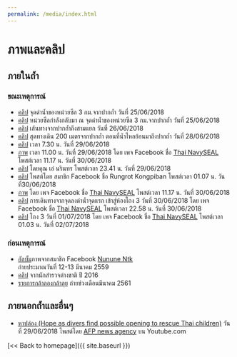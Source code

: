 ```yaml
---
permalink: /media/index.html
---
```


# ภาพและคลิป

## ภายในถ้ำ

### ขณะเหตุการณ์

- [คลิป](https://www.facebook.com/bermwiangchai/videos/1794461507282791/) จุดดำน้ำของหน่วยซีล 3 กม.จากปากถ้ำ วันที่ 25/06/2018
- [คลิป](https://www.facebook.com/bermwiangchai/videos/1794783857250556/) หน่วยซีลกำลังกลับมา ณ จุดดำน้ำของหน่วยซีล 3 กม.จากปากถ้ำ วันที่ 25/06/2018
- [คลิป](https://www.facebook.com/bermwiangchai/videos/1795676723827936/) เส้นทางจากปากถ้ำถึงสามแยก วันที่ 26/06/2018
- [คลิป](https://www.facebook.com/memoriesatp/videos/1897065600360486/) สุดทางเดิน 200 เมตรจากปากถ้ำ ตอนที่น้ำไหลย้อนมาถึงปากถ้ำ วันที่ 28/06/2018
- [คลิป](https://www.instagram.com/p/BkmtXF7gw-0/) เวลา 7.30 น. วันที่ 29/06/2018
- [ภาพ](https://www.facebook.com/ThaiSEAL/posts/1625449670911759) เวลา 11.00 น. วันที่ 29/06/2018 โดย เพจ Facebook ชื่อ [Thai NavySEAL](https://www.facebook.com/ThaiSEAL) โพสต์เวลา 11.17 น. วันที่ 30/06/2018
- [คลิป](https://www.facebook.com/narinthorn.nabangchang.1/posts/2092346527690929) โดยคุณ เอ๋ นรินทร โพสต์เวลา 23.41 น. วันที่ 29/06/2018
- [คลิป](https://www.facebook.com/story.php?story_fbid=1709788372467959&id=100003104390618) โพสต์โดย สมาชิก Facebook ชื่อ Rungrot Kongpiban โพสต์เวลา 01.07 น. วันที่30/06/2018
- [ภาพ](https://www.facebook.com/ThaiSEAL/posts/1626859727437420) โดย เพจ Facebook ชื่อ [Thai NavySEAL](https://www.facebook.com/ThaiSEAL) โพสต์เวลา 11.17 น. วันที่ 30/06/2018
- [คลิป](https://www.facebook.com/ThaiSEAL/videos/1627620770694649/) การเดินทางจากจุดลงดำน้ำจุดแรก เข้าสู่ห้องโถง 3 วันที่ 30/06/2018 โดย เพจ Facebook ชื่อ [Thai NavySEAL](https://www.facebook.com/ThaiSEAL) โพสต์เวลา 22.58 น. วันที่ 30/06/2018
- [คลิป](https://www.facebook.com/ThaiSEAL/videos/1629406443849415/) โถง 3 วันที่ 01/07/2018 โดย เพจ Facebook ชื่อ [Thai NavySEAL](https://www.facebook.com/ThaiSEAL) โพสต์เวลา 01.03 น. วันที่ 02/07/2018

### ก่อนเหตุการณ์

- [อัลบั้ม](https://www.facebook.com/media/set/?set=a.10214783429332994&type=3)ภาพจากสมาชิก Facebook [Nunune Ntk](https://www.facebook.com/nununntk/)  
  ถ่ายประมาณวันที่ 12-13 มีนาคม 2559
- [คลิป](https://www.youtube.com/watch?&v=hKN9YHTTCCQ) จากนักสำรวจต่างชาติ ปี 2016
- [รายการกล้าลองกล้าลุย](https://www.youtube.com/watch?v=awsJRzJXX6M) ถ่ายช่วงเดือนมีนาคม 2561

## ภายนอกถ้ำและอื่นๆ

- [หาปล่อง (Hope as divers find possible opening to rescue Thai children)](https://www.youtube.com/watch?v=s93YFaNtsNM) วันที่ 29/06/2018 โพสต์โดย [AFP news agency](https://www.youtube.com/channel/UC86dbj-lbDks_hZ5gRKL49Q) บน Youtube.com

[<< Back to homepage]({{ site.baseurl }})
